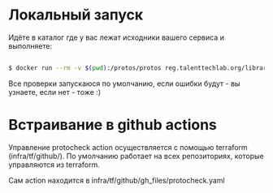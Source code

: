 # Локальный запуск

Идёте в каталог где у вас лежат исходники вашего сервиса и выполняете:

```sh

$ docker run --rm -v $(pwd):/protos/protos reg.talenttechlab.org/library/protocheck
```

Все проверки запускаюся по умолчанию, если ошибки будут - вы узнаете, если нет - тоже :)

# Встраивание в github actions

Управление protocheck action осуществляется с помощью terraform (infra/tf/github/). По умолчанию работает на всех репозиториях, которые управляются из terraform.

Сам action находится в infra/tf/github/gh_files/protocheck.yaml
